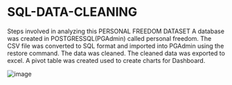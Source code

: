 # SQL-DATA-CLEANING
Steps involved in analyzing this PERSONAL FREEDOM DATASET
A database was created in POSTGRESSQL(PGAdmin) called personal freedom.
The CSV file was converted to SQL format and imported into PGAdmin using the restore command.
The data was cleaned.
The cleaned data was exported to excel.
A pivot table was created used to create charts for Dashboard.



![image](https://user-images.githubusercontent.com/93994545/206688789-a75bbfc1-9e70-4c95-a5aa-dae427357fe3.png)
